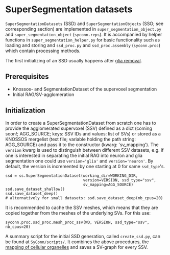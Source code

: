 # SuperSegmentation datasets

`SuperSegmentationDatasets` (SSD) and `SuperSegmentationObjects` (SSO; see corresponding section)
 are implemented in `super_segmentation_object.py` and `super_segmentation_object` (`syconn.reps`).
It is accompanied by helper functions in `super_segmentation_helper.py` for basic functionality such as
 loading and storing and `ssd_proc.py` and `ssd_proc.assembly` (`syconn.proc`) which contain processing methods.

The first initializing of an SSD usually happens after [glia removal](glia_removal.md).

## Prerequisites
* Knossos- and SegmentationDataset of the supervoxel segmentation
* Initial RAG/SV-agglomeration

## Initialization

In order to create a SuperSegmentationDataset from scratch one has to provide
the agglomerated supervoxel (SSV) defined as a dict (coming soon!; AGG_SOURCE; keys: SSV IDs and values: list of SVs) or stored as a
KNOSSOS mergelist (text file; variable holding the path string: AGG_SOURCE) and pass it
to the constructor (kwarg: 'sv_mapping'). The `version` kwarg is used to distinguish between different SSV datasets, e.g. if one
 is interested in separating the initial RAG into neuron and glia segmentation one could use `version='glia'` and `version='neuron'`.
 By default, the version is incremented by one starting at 0 for same `ssd_type`'s.

    ssd = ss.SuperSegmentationDataset(working_dir=WORKING_DIR,
                                      version=VERSION, ssd_type="ssv",
                                      sv_mapping=AGG_SOURCE)
    ssd.save_dataset_shallow()
    ssd.save_dataset_deep()
    # alternatively for small datasets: ssd.save_dataset_deep(nb_cpus=20)

It is recommended to cache the SSV meshes, which means that they are copied together from the meshes of the underlying SVs. For this use:

    syconn.proc.ssd_proc.mesh_proc_ssv(WD, VERSION, ssd_type="ssv", nb_cpus=20)

A summary script for the initial SSD generation, called `create_ssd.py`, can be found at `SyConn/scripts/`.
It combines the above procedures, the [mapping of cellular organelles](object_mapping.md) and saves a SV-graph for every SSV.







